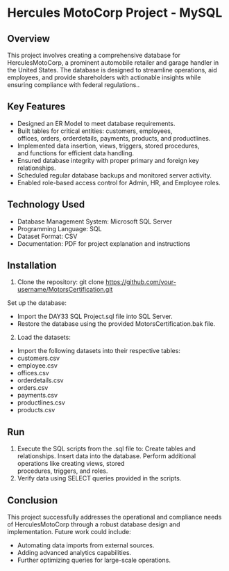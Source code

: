 # Hercules MotoCorp Project - MySQL

## Overview

This project involves creating a comprehensive database for HerculesMotoCorp, a prominent automobile retailer and garage handler in the United States. The database is designed to streamline operations, aid employees, and provide shareholders with actionable insights while ensuring compliance with federal regulations..
## Key Features

* Designed an ER Model to meet database requirements.
* Built tables for critical entities: customers, employees,   
  offices, orders, orderdetails, payments, products, and 
  productlines.
* Implemented data insertion, views, triggers, stored procedures,  
  and functions for efficient data handling.
* Ensured database integrity with proper primary and foreign key  
  relationships.
* Scheduled regular database backups and monitored server activity.
* Enabled role-based access control for Admin, HR, and Employee 
  roles.
## Technology Used

* Database Management System: Microsoft SQL Server
* Programming Language: SQL
* Dataset Format: CSV
* Documentation: PDF for project explanation and instructions
## Installation

1. Clone the repository:
git clone https://github.com/your-username/MotorsCertification.git

Set up the database:

- Import the DAY33 SQL Project.sql file into SQL Server.
- Restore the database using the provided MotorsCertification.bak file.

2. Load the datasets:

- Import the following datasets into their respective tables:
- customers.csv
- employee.csv
- offices.csv
- orderdetails.csv
- orders.csv
- payments.csv
- productlines.csv
- products.csv
## Run

1. Execute the SQL scripts from the .sql file to:
   Create tables and relationships.
   Insert data into the database.
   Perform additional operations like creating views, stored  
   procedures, triggers, and roles.
2. Verify data using SELECT queries provided in the scripts.
## Conclusion

This project successfully addresses the operational and compliance needs of HerculesMotoCorp through a robust database design and implementation. Future work could include:

- Automating data imports from external sources.
- Adding advanced analytics capabilities.
- Further optimizing queries for large-scale operations.

